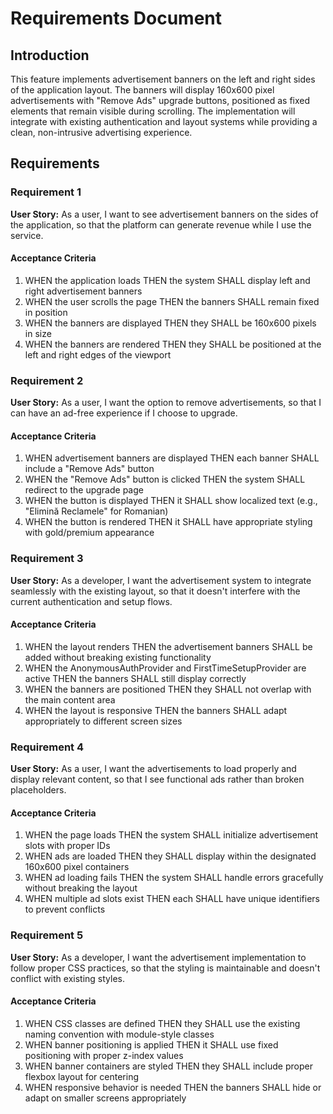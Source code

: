# Requirements Document

## Introduction

This feature implements advertisement banners on the left and right sides of the application layout. The banners will display 160x600 pixel advertisements with "Remove Ads" upgrade buttons, positioned as fixed elements that remain visible during scrolling. The implementation will integrate with existing authentication and layout systems while providing a clean, non-intrusive advertising experience.

## Requirements

### Requirement 1

**User Story:** As a user, I want to see advertisement banners on the sides of the application, so that the platform can generate revenue while I use the service.

#### Acceptance Criteria

1. WHEN the application loads THEN the system SHALL display left and right advertisement banners
2. WHEN the user scrolls the page THEN the banners SHALL remain fixed in position
3. WHEN the banners are displayed THEN they SHALL be 160x600 pixels in size
4. WHEN the banners are rendered THEN they SHALL be positioned at the left and right edges of the viewport

### Requirement 2

**User Story:** As a user, I want the option to remove advertisements, so that I can have an ad-free experience if I choose to upgrade.

#### Acceptance Criteria

1. WHEN advertisement banners are displayed THEN each banner SHALL include a "Remove Ads" button
2. WHEN the "Remove Ads" button is clicked THEN the system SHALL redirect to the upgrade page
3. WHEN the button is displayed THEN it SHALL show localized text (e.g., "Elimină Reclamele" for Romanian)
4. WHEN the button is rendered THEN it SHALL have appropriate styling with gold/premium appearance

### Requirement 3

**User Story:** As a developer, I want the advertisement system to integrate seamlessly with the existing layout, so that it doesn't interfere with the current authentication and setup flows.

#### Acceptance Criteria

1. WHEN the layout renders THEN the advertisement banners SHALL be added without breaking existing functionality
2. WHEN the AnonymousAuthProvider and FirstTimeSetupProvider are active THEN the banners SHALL still display correctly
3. WHEN the banners are positioned THEN they SHALL not overlap with the main content area
4. WHEN the layout is responsive THEN the banners SHALL adapt appropriately to different screen sizes

### Requirement 4

**User Story:** As a user, I want the advertisements to load properly and display relevant content, so that I see functional ads rather than broken placeholders.

#### Acceptance Criteria

1. WHEN the page loads THEN the system SHALL initialize advertisement slots with proper IDs
2. WHEN ads are loaded THEN they SHALL display within the designated 160x600 pixel containers
3. WHEN ad loading fails THEN the system SHALL handle errors gracefully without breaking the layout
4. WHEN multiple ad slots exist THEN each SHALL have unique identifiers to prevent conflicts

### Requirement 5

**User Story:** As a developer, I want the advertisement implementation to follow proper CSS practices, so that the styling is maintainable and doesn't conflict with existing styles.

#### Acceptance Criteria

1. WHEN CSS classes are defined THEN they SHALL use the existing naming convention with module-style classes
2. WHEN banner positioning is applied THEN it SHALL use fixed positioning with proper z-index values
3. WHEN banner containers are styled THEN they SHALL include proper flexbox layout for centering
4. WHEN responsive behavior is needed THEN the banners SHALL hide or adapt on smaller screens appropriately
